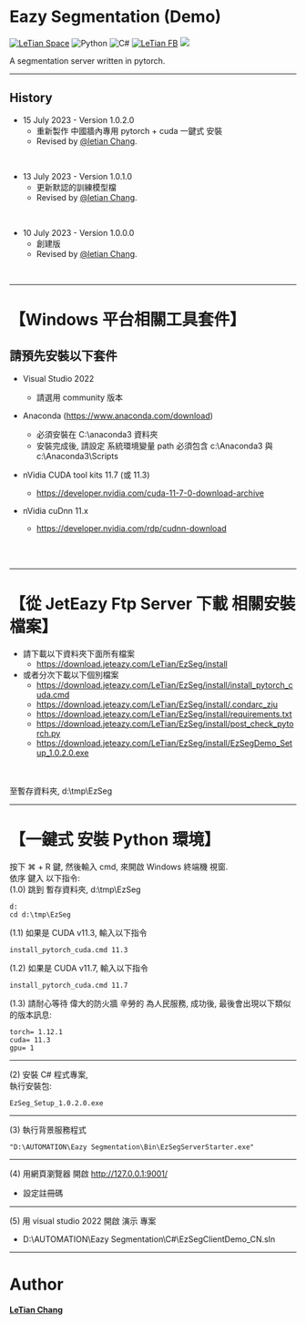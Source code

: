 # Eazy Segmentation (Demo)
[![LeTian Space](https://img.shields.io/badge/GitHub-100000?style=for-the-badge&logo=github&logoColor=white)](https://lloydztw.github.io/mysite/)
![Python](https://img.shields.io/badge/python-3670A0?style=for-the-badge&logo=python&logoColor=ffdd54)
![C#](https://img.shields.io/badge/c%23-%23239120.svg?style=for-the-badge&logo=c-sharp&logoColor=white)
[![LeTian FB](https://img.shields.io/badge/Facebook-1877F2?style=for-the-badge&logo=facebook&logoColor=white)](https://www.facebook.com/letian.chang)
[![](https://img.shields.io/badge/Gmail-D14836?style=for-the-badge&logo=gmail&logoColor=white)](mailto:lloydz.tw@gmail.com)

A segmentation server written in pytorch.

------------------------------------------------------------------

## History
- 15 July 2023 - Version 1.0.2.0
    - 重新製作 中國牆內專用 pytorch + cuda 一鍵式 安裝
    - Revised by [@letian Chang](https://lloydztw.github.io/mysite/).
<br>

- 13 July 2023 - Version 1.0.1.0
    - 更新默認的訓練模型檔
    - Revised by [@letian Chang](https://lloydztw.github.io/mysite/).
<br>

- 10 July 2023 - Version 1.0.0.0
    - 創建版
    - Revised by [@letian Chang](https://lloydztw.github.io/mysite/).
<br>

------------------------------------------------------------------
# 【Windows 平台相關工具套件】
## 請預先安裝以下套件
- Visual Studio 2022
    - 請選用 community 版本
- Anaconda (https://www.anaconda.com/download)
    - 必須安裝在 C:\anaconda3 資料夾
    - 安裝完成後, 請設定 系統環境變量 path 必須包含 c:\Anaconda3 與 c:\Anaconda3\Scripts

- nVidia CUDA tool kits 11.7 (或 11.3)
    - https://developer.nvidia.com/cuda-11-7-0-download-archive
- nVidia cuDnn 11.x
    - https://developer.nvidia.com/rdp/cudnn-download

<br/><br/>

------------------------------------------------------------------
# 【從 JetEazy Ftp Server 下載 相關安裝檔案】
- 請下載以下資料夾下面所有檔案
    - https://download.jeteazy.com/LeTian/EzSeg/install
- 或者分次下載以下個別檔案
    - https://download.jeteazy.com/LeTian/EzSeg/install/install_pytorch_cuda.cmd
    - https://download.jeteazy.com/LeTian/EzSeg/install/.condarc_zju
    - https://download.jeteazy.com/LeTian/EzSeg/install/requirements.txt
    - https://download.jeteazy.com/LeTian/EzSeg/install/post_check_pytorch.py
    - https://download.jeteazy.com/LeTian/EzSeg/install/EzSegDemo_Setup_1.0.2.0.exe
<br/>
<br/>
至暫存資料夾, d:\tmp\EzSeg
<br/>

------------------------------------------------------------------
# 【一鍵式 安裝 Python 環境】

按下 &#8984; + R 鍵, 然後輸入 cmd, 來開啟 Windows 終端機 視窗.<br/>
依序 鍵入 以下指令: <br/>
(1.0) 跳到 暫存資料夾, d:\tmp\EzSeg
```
d:
cd d:\tmp\EzSeg
```
(1.1) 如果是 CUDA v11.3, 輸入以下指令 <br/>     
```
install_pytorch_cuda.cmd 11.3
```
(1.2) 如果是 CUDA v11.7, 輸入以下指令 <br/>  
```    
install_pytorch_cuda.cmd 11.7
```
(1.3) 請耐心等待 偉大的防火牆 辛勞的 為人民服務, 成功後, 最後會出現以下類似的版本訊息:
```    
torch= 1.12.1
cuda= 11.3
gpu= 1
```

------------------------------------------------------------------
(2) 安裝 C# 程式專案,<br/>
    執行安裝包:

```
EzSeg_Setup_1.0.2.0.exe
```
------------------------------------------------------------------
(3) 執行背景服務程式

```
"D:\AUTOMATION\Eazy Segmentation\Bin\EzSegServerStarter.exe"
```
------------------------------------------------------------------
(4) 用網頁瀏覽器 開啟 http://127.0.0.1:9001/
- 設定註冊碼

------------------------------------------------------------------
(5) 用 visual studio 2022 開啟 演示 專案
- D:\AUTOMATION\Eazy Segmentation\C#\EzSegClientDemo_CN.sln

------------------------------------------------------------------
# Author
**[LeTian Chang](mailto:lloydz.tw@gmail.com)**
<br/>
    
